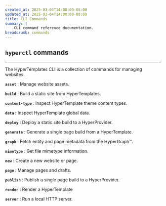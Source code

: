 ```yaml
---
created_at: 2025-03-04T14:00:00-08:00
updated_at: 2025-03-04T14:00:00-08:00
title: CLI Commands
summary: |
    CLI command reference documentation.
breadcrumb: commands
---
```


## `hyperctl` commands
----------------------

The HyperTemplates CLI is a collection of commands for managing websites.

**`asset`**
: Manage website assets.

  <learn-more ht-block href='./asset/'></learn-more>

**`build`**
: Build a static site from HyperTemplates.

  <learn-more ht-block href='./build/'></learn-more>

**`content-type`**
: Inspect HyperTemplate theme content types.

  <learn-more ht-block href='./content-type/'></learn-more>

**`data`**
: Inspect HyperTemplate global data.

  <learn-more ht-block href='./data/'></learn-more>

**`deploy`**
: Deploy a static site build to a HyperProvider.

  <learn-more ht-block href='./deploy/'></learn-more>

**`generate`**
: Generate a single page build from a HyperTemplate.

  <learn-more ht-block href='./generate/'></learn-more>

**`graph`**
: Fetch entity and page metadata from the HyperGraph™️.

  <learn-more ht-block href='./graph/'></learn-more>

**`mimetype`**
: Get file mimetype information.

  <learn-more ht-block href='./mimetype/'></learn-more>

**`new`**
: Create a new website or page.

  <learn-more ht-block href='./new/'></learn-more>

**`page`**
: Manage pages and drafts.

  <learn-more ht-block href='./page/'></learn-more>

**`publish`**
: Publish a single page build to a HyperProvider.

  <learn-more ht-block href='./publish/'></learn-more>

**`render`**
: Render a HyperTemplate

  <learn-more ht-block href='./render/'></learn-more>

**`server`**
: Run a local HTTP server.

  <learn-more ht-block href='./server/'></learn-more>
